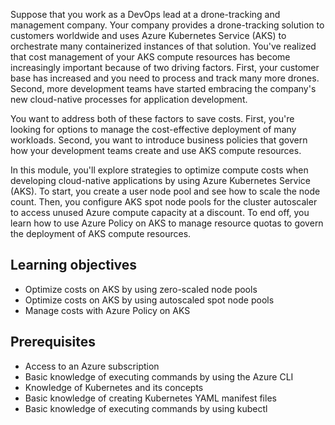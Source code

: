 Suppose that you work as a DevOps lead at a drone-tracking and management company. Your company provides a drone-tracking solution to customers worldwide and uses Azure Kubernetes Service (AKS) to orchestrate many containerized instances of that solution. You've realized that cost management of your AKS compute resources has become increasingly important because of two driving factors. First, your customer base has increased and you need to process and track many more drones. Second, more development teams have started embracing the company's new cloud-native processes for application development.

You want to address both of these factors to save costs. First, you're looking for options to manage the cost-effective deployment of many workloads. Second, you want to introduce business policies that govern how your development teams create and use AKS compute resources.

In this module, you'll explore strategies to optimize compute costs when developing cloud-native applications by using Azure Kubernetes Service (AKS). To start, you create a user node pool and see how to scale the node count. Then, you configure AKS spot node pools for the cluster autoscaler to access unused Azure compute capacity at a discount. To end off, you learn how to use Azure Policy on AKS to manage resource quotas to govern the deployment of AKS compute resources.

## Learning objectives

- Optimize costs on AKS by using zero-scaled node pools
- Optimize costs on AKS by using autoscaled spot node pools
- Manage costs with Azure Policy on AKS

## Prerequisites

- Access to an Azure subscription
- Basic knowledge of executing commands by using the Azure CLI
- Knowledge of Kubernetes and its concepts
- Basic knowledge of creating Kubernetes YAML manifest files
- Basic knowledge of executing commands by using kubectl